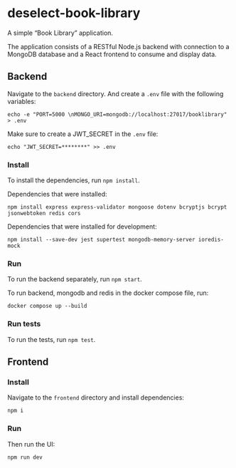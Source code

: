 # deselect-book-library

A simple “Book Library” application.

The application consists of a RESTful Node.js backend with connection to a MongoDB database and a React frontend to consume and display data.

## Backend

Navigate to the `backend` directory. And create a `.env` file with the following variables:

```
echo -e "PORT=5000 \nMONGO_URI=mongodb://localhost:27017/booklibrary" > .env
```

Make sure to create a JWT_SECRET in the `.env` file:

```
echo "JWT_SECRET=********" >> .env
```

### Install

To install the dependencies, run `npm install`.

Dependencies that were installed:

```
npm install express express-validator mongoose dotenv bcryptjs bcrypt jsonwebtoken redis cors
```

Dependencies that were installed for development:

```
npm install --save-dev jest supertest mongodb-memory-server ioredis-mock
```

### Run

To run the backend separately, run `npm start`.

To run backend, mongodb and redis in the docker compose file, run:

```
docker compose up --build
```

### Run tests

To run the tests, run `npm test`.

## Frontend

### Install 

Navigate to the `frontend` directory and install dependencies:

```
npm i
```

### Run

Then run the UI:

```
npm run dev
```
